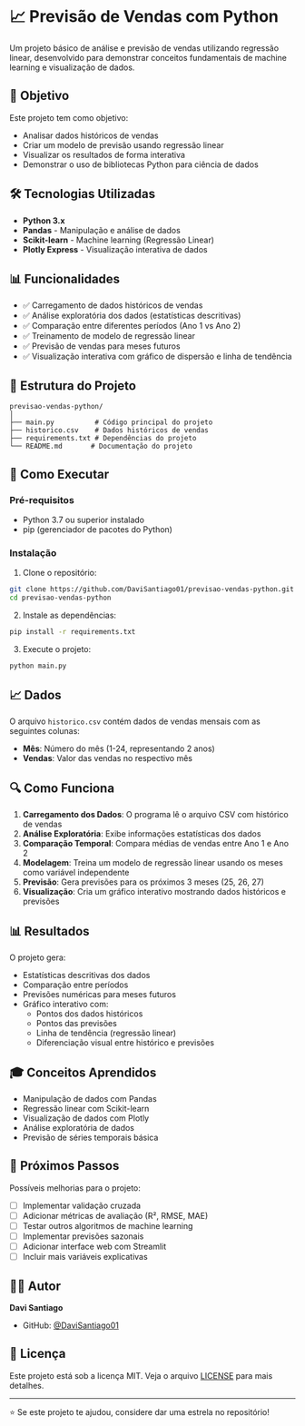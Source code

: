 # 📈 Previsão de Vendas com Python

Um projeto básico de análise e previsão de vendas utilizando regressão linear, desenvolvido para demonstrar conceitos fundamentais de machine learning e visualização de dados.

## 🎯 Objetivo

Este projeto tem como objetivo:
- Analisar dados históricos de vendas
- Criar um modelo de previsão usando regressão linear
- Visualizar os resultados de forma interativa
- Demonstrar o uso de bibliotecas Python para ciência de dados

## 🛠️ Tecnologias Utilizadas

- **Python 3.x**
- **Pandas** - Manipulação e análise de dados
- **Scikit-learn** - Machine learning (Regressão Linear)
- **Plotly Express** - Visualização interativa de dados

## 📊 Funcionalidades

- ✅ Carregamento de dados históricos de vendas
- ✅ Análise exploratória dos dados (estatísticas descritivas)
- ✅ Comparação entre diferentes períodos (Ano 1 vs Ano 2)
- ✅ Treinamento de modelo de regressão linear
- ✅ Previsão de vendas para meses futuros
- ✅ Visualização interativa com gráfico de dispersão e linha de tendência

## 📁 Estrutura do Projeto

```
previsao-vendas-python/
│
├── main.py          # Código principal do projeto
├── historico.csv    # Dados históricos de vendas
├── requirements.txt # Dependências do projeto
└── README.md       # Documentação do projeto
```

## 🚀 Como Executar

### Pré-requisitos

- Python 3.7 ou superior instalado
- pip (gerenciador de pacotes do Python)

### Instalação

1. Clone o repositório:
```bash
git clone https://github.com/DaviSantiago01/previsao-vendas-python.git
cd previsao-vendas-python
```

2. Instale as dependências:
```bash
pip install -r requirements.txt
```

3. Execute o projeto:
```bash
python main.py
```

## 📈 Dados

O arquivo `historico.csv` contém dados de vendas mensais com as seguintes colunas:
- **Mês**: Número do mês (1-24, representando 2 anos)
- **Vendas**: Valor das vendas no respectivo mês

## 🔍 Como Funciona

1. **Carregamento dos Dados**: O programa lê o arquivo CSV com histórico de vendas
2. **Análise Exploratória**: Exibe informações estatísticas dos dados
3. **Comparação Temporal**: Compara médias de vendas entre Ano 1 e Ano 2
4. **Modelagem**: Treina um modelo de regressão linear usando os meses como variável independente
5. **Previsão**: Gera previsões para os próximos 3 meses (25, 26, 27)
6. **Visualização**: Cria um gráfico interativo mostrando dados históricos e previsões

## 📊 Resultados

O projeto gera:
- Estatísticas descritivas dos dados
- Comparação entre períodos
- Previsões numéricas para meses futuros
- Gráfico interativo com:
  - Pontos dos dados históricos
  - Pontos das previsões
  - Linha de tendência (regressão linear)
  - Diferenciação visual entre histórico e previsões

## 🎓 Conceitos Aprendidos

- Manipulação de dados com Pandas
- Regressão linear com Scikit-learn
- Visualização de dados com Plotly
- Análise exploratória de dados
- Previsão de séries temporais básica

## 🔮 Próximos Passos

Possíveis melhorias para o projeto:
- [ ] Implementar validação cruzada
- [ ] Adicionar métricas de avaliação (R², RMSE, MAE)
- [ ] Testar outros algoritmos de machine learning
- [ ] Implementar previsões sazonais
- [ ] Adicionar interface web com Streamlit
- [ ] Incluir mais variáveis explicativas

## 👨‍💻 Autor

**Davi Santiago**
- GitHub: [@DaviSantiago01](https://github.com/DaviSantiago01)

## 📄 Licença

Este projeto está sob a licença MIT. Veja o arquivo [LICENSE](LICENSE) para mais detalhes.

---

⭐ Se este projeto te ajudou, considere dar uma estrela no repositório!